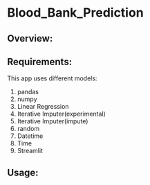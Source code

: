 # Blood_Bank_Prediction
## Overview:
## Requirements:
 This app uses different models:
1) pandas
2) numpy 
3) Linear Regression
4) Iterative Imputer(experimental)
5) Iterative Imputer(impute)
6) random
8) Datetime
9) Time
10) Streamlit
## Usage:
